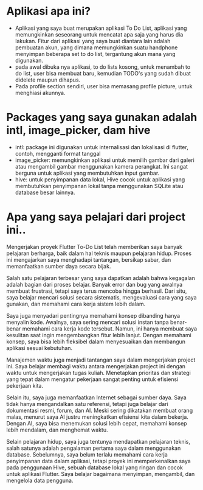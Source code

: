 # Aplikasi apa ini?
- Aplikasi yang saya buat merupakan aplikasi To Do List, aplikasi yang memungkinkan seseorang untuk mencatat apa saja yang harus dia lakukan. Fitur dari aplikasi yang saya buat diantara lain adalah pembuatan akun, yang dimana memungkinkan suatu handphone menyimpan beberapa set to do list, tergantung akun mana yang digunakan.
- pada awal dibuka nya aplikasi, to do lists kosong, untuk menambah to do list, user bisa membuat baru, kemudian TODO's yang sudah dibuat didelete maupun dihapus.
- Pada profile section sendiri, user bisa memasang profile picture, untuk menghiasi akunnya.

# Packages yang saya gunakan adalah intl, image_picker, dam hive
- intl: package ini digunakan untuk internalisasi dan lokalisasi di flutter, contoh, mengganti format tanggal
- image_picker: memungkinkan aplikasi untuk memilih gambar dari galeri atau mengambil gambar menggunakan kamera perangkat. Ini sangat berguna untuk aplikasi yang membutuhkan input gambar.
- hive: untuk penyimpanan data lokal, Hive cocok untuk aplikasi yang membutuhkan penyimpanan lokal tanpa menggunakan SQLite atau database besar lainnya.


# Apa yang saya pelajari dari project ini..

Mengerjakan proyek Flutter To-Do List telah memberikan saya banyak pelajaran berharga, baik dalam hal teknis maupun pelajaran hidup. Proses ini mengajarkan saya menghadapi tantangan, bersikap sabar, dan memanfaatkan sumber daya secara bijak.

Salah satu pelajaran terbesar yang saya dapatkan adalah bahwa kegagalan adalah bagian dari proses belajar. Banyak error dan bug yang awalnya membuat frustrasi, tetapi saya terus mencoba hingga berhasil. Dari situ, saya belajar mencari solusi secara sistematis, mengevaluasi cara yang saya gunakan, dan memahami cara kerja sistem lebih dalam.

Saya juga menyadari pentingnya memahami konsep dibanding hanya menyalin kode. Awalnya, saya sering mencari solusi instan tanpa benar-benar memahami cara kerja kode tersebut. Namun, ini hanya membuat saya kesulitan saat ingin mengembangkan fitur lebih lanjut. Dengan memahami konsep, saya bisa lebih fleksibel dalam menyesuaikan dan membangun aplikasi sesuai kebutuhan.

Manajemen waktu juga menjadi tantangan saya dalam mengerjakan project ini. Saya belajar membagi waktu antara mengerjakan project ini dengan waktu untuk mengerjakan tugas kuliah. Menetapkan prioritas dan strategi yang tepat dalam mengatur pekerjaan sangat penting untuk efisiensi pekerjaan kita.

Selain itu, saya juga memanfaatkan Internet sebagai sumber daya. Saya tidak hanya mengandalkan satu referensi, tetapi juga belajar dari dokumentasi resmi, forum, dan AI. Meski sering dikatakan membuat orang malas, menurut saya AI justru meningkatkan efisiensi kita dalam bekerja. Dengan AI, saya bisa menemukan solusi lebih cepat, memahami konsep lebih mendalam, dan menghemat waktu.

Selain pelajaran hidup, saya juga tentunya mendapatkan pelajaran teknis, salah satunya adalah pengalaman pertama saya dalam menggunakan database. Sebelumnya, saya belum terlalu memahami cara kerja penyimpanan data dalam aplikasi, tetapi proyek ini memperkenalkan saya pada penggunaan Hive, sebuah database lokal yang ringan dan cocok untuk aplikasi Flutter. Saya belajar bagaimana menyimpan, mengambil, dan mengelola data pengguna.
